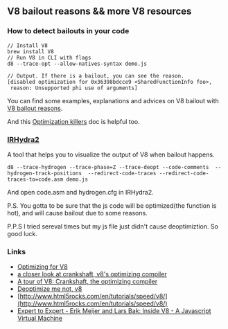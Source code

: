 ## V8 bailout reasons && more V8 resources

### How to detect bailouts in your code

```
// Install V8
brew install V8 
// Run V8 in CLI with flags
d8 --trace-opt --allow-natives-syntax demo.js

// Output. If there is a bailout, you can see the reason.
[disabled optimization for 0x36398bdcce9 <SharedFunctionInfo foo>,
 reason: Unsupported phi use of arguments]
```

You can find some examples, explanations and advices on V8 bailout with [V8 bailout reasons](https://github.com/vhf/v8-bailout-reasons).

And this [Optimization killers](https://github.com/petkaantonov/bluebird/wiki/Optimization-killers) doc is helpful too.

### [IRHydra2](http://mrale.ph/irhydra/2/)

A tool that helps you to visualize the output of V8 when bailout happens.

````
d8 --trace-hydrogen --trace-phase=Z --trace-deopt --code-comments  --hydrogen-track-positions  --redirect-code-traces --redirect-code-traces-to=code.asm demo.js
````
And open code.asm and hydrogen.cfg in IRHydra2.

P.S. You gotta to be sure that the js code will be optimized(the function is hot), and will cause bailout due to some reasons.

P.P.S I tried sereval times but my js file just didn't cause deoptimiztion. So good luck.


### Links

+ [Optimizing for V8](https://floitsch.blogspot.de/search/label/V8-optimizations)
+ [a closer look at crankshaft, v8's optimizing compiler](http://wingolog.org/archives/2011/08/02/a-closer-look-at-crankshaft-v8s-optimizing-compiler)
+ [A tour of V8: Crankshaft, the optimizing compiler](http://jayconrod.com/posts/54/a-tour-of-v8-crankshaft-the-optimizing-compiler)
+ [Deoptimize me not, v8](http://darksi.de/a.deoptimize-me-not/)
+ [http://www.html5rocks.com/en/tutorials/speed/v8/](http://www.html5rocks.com/en/tutorials/speed/v8/)
+ [Expert to Expert - Erik Meijer and Lars Bak: Inside V8 - A Javascript Virtual Machine](https://www.youtube.com/watch?v=YPkPYqoinU8)